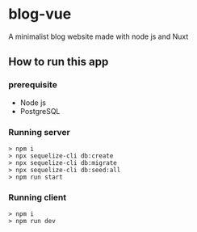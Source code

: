 # blog-vue
A minimalist blog website made with node js and Nuxt

## How to run this app 
### prerequisite
- Node js
- PostgreSQL
  
### Running server
```
> npm i
> npx sequelize-cli db:create
> npx sequelize-cli db:migrate
> npx sequelize-cli db:seed:all
> npm run start
```

### Running client
```
> npm i
> npm run dev
```